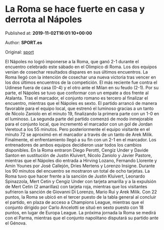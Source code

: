 
# La Roma se hace fuerte en casa y derrota al Nápoles

Published at: **2019-11-02T16:01:10+00:00**

Author: **SPORT.es**

Original: [sport](https://www.sport.es/es/noticias/calcio/la-roma-se-hace-fuerte-en-casa-y-derrota-al-napoles-7711692)

El Nápoles no logró imponerse a la Roma, que ganó 2-1 durante el encuentro celebrado este sábado en el Olimpico di Roma. Los dos equipos venían de cosechar resultados dispares en sus últimos encuentros. La Roma llegó con la intención de cosechar una nueva victoria tras vencer en los dos últimos encuentros de la competición. El más reciente fue contra el Udinese fuera de casa (0-4) y el otro ante el Milan en su feudo (2-1). Por su parte, el Nápoles se tuvo que conformar con un empate a dos frente al Atalanta. Tras el marcador, el conjunto romano es tercero al finalizar el encuentro, mientras que el Nápoles es sexto.
El partido arrancó de manera favorable para el equipo local, que estrenó el luminoso gracias a un tanto de Nicolo Zaniolo en el minuto 19, finalizando la primera parte con un 1-0 en el luminoso.
La segunda parte del partido comenzó de modo inmejorable para el conjunto local, que incrementó el marcador con un gol de Jordan Veretout a los 55 minutos. Pero posteriormente el equipo visitante en el minuto 72 se aproximó en el marcador a través de un tanto de Arek Milik. Finalmente, el enfrentamiento llegó a su fin con un 2-1 en el marcador.
Los entrenadores de ambos equipos decidieron usar todos los cambios disponibles. En la Roma entraron Diego Perotti, Cengiz Under y Davide Santon en sustitución de Justin Kluivert, Nicolo Zaniolo y Javier Pastore, mientras que el Nápoles dio entrada a Hirving Lozano, Fernando Llorente y Amin Younes por José Callejón, Dries Mertens y Lorenzo Insigne.
Durante los 90 minutos del encuentro se mostraron un total de ocho tarjetas. La Roma tuvo que hacer frente a la sanción de Justin Kluivert, Leonardo Spinazzola, Mert Cetin y Cengiz Under con tarjeta amarilla y a la expulsión de Mert Cetin (2 amarillas) con tarjeta roja, mientras que los visitantes sufrieron la sanción de Giovanni Di Lorenzo, Mario Rui y Arek Milik.
Con 22 puntos, la Roma se ubicó en el tercer puesto de la tabla general al concluir el partido, en plaza de acceso a Champions League, mientras que el conjunto dirigido por Carlo Ancelotti se situó en sexto puesto con 18 puntos, en lugar de Europa League.
La próxima jornada la Roma se medirá con el Parma, mientras que el conjunto napolitano disputará su partido ante el Génova.
